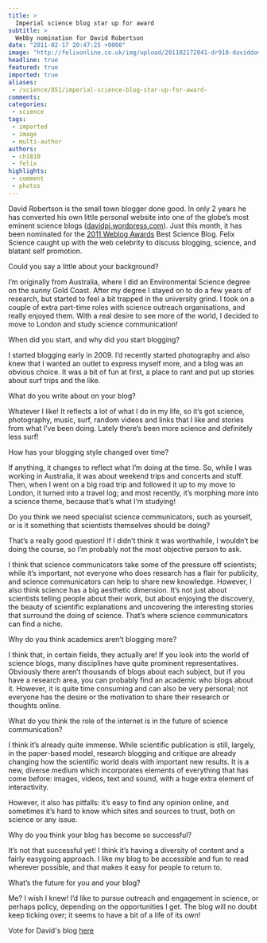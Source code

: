 ```yaml
---
title: >
  Imperial science blog star up for award
subtitle: >
  Webby nomination for David Robertson
date: "2011-02-17 20:47:25 +0000"
image: "http://felixonline.co.uk/img/upload/201102172041-dr910-daviddav.jpg"
headline: true
featured: true
imported: true
aliases:
 - /science/851/imperial-science-blog-star-up-for-award-
comments:
categories:
 - science
tags:
 - imported
 - image
 - multi-author
authors:
 - ch1810
 - felix
highlights:
 - comment
 - photos
---
```


David Robertson is the small town blogger done good. In only 2 years he has converted his own little personal website into one of the globe’s most eminent science blogs ([davidpj.wordpress.com](http://davidpj.wordpress.com)). Just this month, it has been nominated for the [2011 Weblog Awards](http://2011.bloggi.es/) Best Science Blog. Felix Science caught up with the web celebrity to discuss blogging, science, and blatant self promotion.

Could you say a little about your background?

I’m originally from Australia, where I did an Environmental Science degree on the sunny Gold Coast. After my degree I stayed on to do a few years of research, but started to feel a bit trapped in the university grind. I took on a couple of extra part-time roles with science outreach organisations, and really enjoyed them. With a real desire to see more of the world, I decided to move to London and study science communication!

When did you start, and why did you start blogging?

I started blogging early in 2009. I’d recently started photography and also knew that I wanted an outlet to express myself more, and a blog was an obvious choice. It was a bit of fun at first, a place to rant and put up stories about surf trips and the like.

What do you write about on your blog?

Whatever I like! It reflects a lot of what I do in my life, so it’s got science, photography, music, surf, random videos and links that I like and stories from what I’ve been doing. Lately there’s been more science and definitely less surf!

How has your blogging style changed over time?

If anything, it changes to reflect what I’m doing at the time. So, while I was working in Australia, it was about weekend trips and concerts and stuff. Then, when I went on a big road trip and followed it up to my move to London, it turned into a travel log; and most recently, it’s morphing more into a science theme, because that’s what I’m studying!

Do you think we need specialist science communicators, such as yourself, or is it something that scientists themselves should be doing?

That’s a really good question! If I didn’t think it was worthwhile, I wouldn’t be doing the course, so I’m probably not the most objective person to ask.

I think that science communicators take some of the pressure off scientists; while it’s important, not everyone who does research has a flair for publicity, and science communicators can help to share new knowledge. However, I also think science has a big aesthetic dimension. It’s not just about scientists telling people about their work, but about enjoying the discovery, the beauty of scientific explanations and uncovering the interesting stories that surround the doing of science. That’s where science communicators can find a niche.

Why do you think academics aren’t blogging more?

I think that, in certain fields, they actually are! If you look into the world of science blogs, many disciplines have quite prominent representatives. Obviously there aren’t thousands of blogs about each subject, but if you have a research area, you can probably find an academic who blogs about it. However, it is quite time consuming and can also be very personal; not everyone has the desire or the motivation to share their research or thoughts online.

What do you think the role of the internet is in the future of science communication?

I think it’s already quite immense. While scientific publication is still, largely, in the paper-based model, research blogging and critique are already changing how the scientific world deals with important new results. It is a new, diverse medium which incorporates elements of everything that has come before: images, videos, text and sound, with a huge extra element of interactivity.

However, it also has pitfalls: it’s easy to find any opinion online, and sometimes it’s hard to know which sites and sources to trust, both on science or any issue.

Why do you think your blog has become so successful?

It’s not that successful yet! I think it’s having a diversity of content and a fairly easygoing approach. I like my blog to be accessible and fun to read wherever possible, and that makes it easy for people to return to.

What’s the future for you and your blog?

Me? I wish I knew! I’d like to pursue outreach and engagement in science, or perhaps policy, depending on the opportunities I get. The blog will no doubt keep ticking over; it seems to have a bit of a life of its own!

Vote for David's blog [here](http://2011.bloggi.es/#science)
